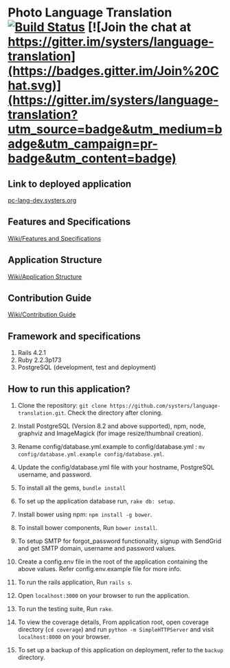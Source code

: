 # Photo Language Translation [![Build Status](https://travis-ci.org/systers/language-translation.svg?branch=develop)](https://travis-ci.org/systers/language-translation) [![Join the chat at https://gitter.im/systers/language-translation](https://badges.gitter.im/Join%20Chat.svg)](https://gitter.im/systers/language-translation?utm_source=badge&utm_medium=badge&utm_campaign=pr-badge&utm_content=badge)

## Link to deployed application
[pc-lang-dev.systers.org](http://pc-lang-dev.systers.org/)

## Features and Specifications
[Wiki/Features and Specifications](https://github.com/systers/language-translation/wiki/Features-and-Specifications)

## Application Structure
[Wiki/Application Structure](https://github.com/systers/language-translation/wiki/Application-Structure)

## Contribution Guide
[Wiki/Contribution Guide](https://github.com/systers/language-translation/wiki/Contribution-Guide)

## Framework and specifications

1. Rails 4.2.1
2. Ruby 2.2.3p173
3. PostgreSQL (development, test and deployment)

## How to run this application?

1. Clone the repository: `git clone https://github.com/systers/language-translation.git`. Check the directory after cloning.

2. Install PostgreSQL (Version 8.2 and above supported), npm, node, graphviz and ImageMagick (for image resize/thumbnail creation).

3. Rename config/database.yml.example to config/database.yml : 
`mv config/database.yml.example config/database.yml`.

4. Update the config/database.yml file with your hostname, PostgreSQL username, and password.

5. To install all the gems, `bundle install`

6. To set up the application database run, `rake db: setup`.

7. Install bower using npm: `npm install -g bower`.

8. To install bower components, Run `bower install`.

9. To setup SMTP for forgot_password functionality, signup with SendGrid and get SMTP domain, username and password values.

10. Create a config.env file in the root of the application containing the above values. Refer config.env.example file for more info.

11. To run the rails application, Run `rails s`.

12. Open `localhost:3000` on your browser to run the application.

13. To run the testing suite, Run `rake`.

14. To view the coverage details, From application root, open coverage directory (`cd coverage`) and run `python -m SimpleHTTPServer` and visit `localhost:8000` on your browser.

15. To set up a backup of this application on deployment, refer to the `backup` directory.

